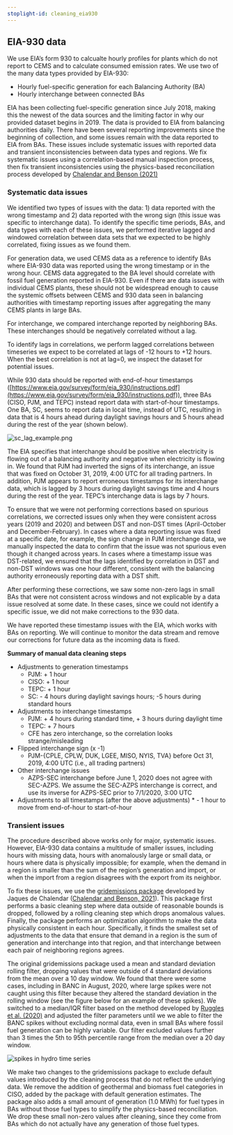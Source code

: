 ```yaml
---
stoplight-id: cleaning_eia930
---
```


## EIA-930 data

We use EIA’s form 930 to calcualte hourly profiles for plants which do not report to CEMS and to calculate consumed emission rates. We use two of the many data types provided by EIA-930:

* Hourly fuel-specific generation for each Balancing Authority (BA)
* Hourly interchange between connected BAs

EIA has been collecting fuel-specific generation since July 2018, making this the newest of the data sources and the limiting factor in why our provided dataset begins in 2019. The data is provided to EIA from balancing authorities daily. There have been several reporting improvements since the beginning of collection, and some issues remain with the data reported to EIA from BAs. These issues include systematic issues with reported data and transient inconsistencies between data types and regions. We fix systematic issues using a correlation-based manual inspection process, then fix transient inconsistencies using the physics-based reconciliation process developed by [Chalendar and Benson (2021)](https://doi.org/10.1016/j.apenergy.2021.117761)

### Systematic data issues

We identified two types of issues with the data: 1) data reported with the wrong timestamp and 2) data reported with the wrong sign (this issue was specific to interchange data). To identify the specific time periods, BAs, and data types with each of these issues, we performed iterative lagged and windowed correlation between data sets that we expected to be highly correlated, fixing issues as we found them.

For generation data, we used CEMS data as a reference to identify BAs where EIA-930 data was reported using the wrong timestamp or in the wrong hour. CEMS data aggregated to the BA level should correlate with fossil fuel generation reported in EIA-930. Even if there are data issues with individual CEMS plants, these should not be widespread enough to cause the systemic offsets between CEMS and 930 data seen in balancing authorities with timestamp reporting issues after aggregating the many CEMS plants in large BAs.

For interchange, we compared interchange reported by neighboring BAs. These interchanges should be negatively correlated without a lag.

To identify lags in correlations, we perform lagged correlations between timeseries we expect to be correlated at lags of -12 hours to +12 hours. When the best correlation is not at lag=0, we inspect the dataset for potential issues.

While 930 data should be reported with end-of-hour timestamps ([https://www.eia.gov/survey/form/eia_930/instructions.pdf](https://www.eia.gov/survey/form/eia_930/instructions.pdf)), three BAs (CISO, PJM, and TEPC) instead report data with start-of-hour timestamps. One BA, SC, seems to report data in local time, instead of UTC, resulting in data that is 4 hours ahead during daylight savings hours and 5 hours ahead during the rest of the year (shown below).

![sc_lag_example.png](https://stoplight.io/api/v1/projects/cHJqOjE1MzAxNA/images/hai1utOhmF0)


The EIA specifies that interchange should be positive when electricity is flowing out of a balancing authority and negative when electricity is flowing in. We found that PJM had inverted the signs of its interchange, an issue that was fixed on October 31, 2019, 4:00 UTC for all trading partners. In addition, PJM appears to report erroneous timestamps for its interchange data, which is lagged by 3 hours during daylight savings time and 4 hours during the rest of the year. TEPC’s interchange data is lags by 7 hours.

To ensure that we were not performing corrections based on spurious correlations, we corrected issues only when they were consistent across years (2019 and 2020) and between DST and non-DST times (April-October and December-February). In cases where a data reporting issue was fixed at a specific date, for example, the sign change in PJM interchange data, we manually inspected the data to confirm that the issue was not spurious even though it changed across years. In cases where a timestamp issue was DST-related, we ensured that the lags identified by correlation in DST and non-DST windows was one hour different, consistent with the balancing authority erroneously reporting data with a DST shift.

After performing these corrections, we saw some non-zero lags in small BAs that were not consistent across windows and not explicable by a data issue resolved at some date. In these cases, since we could not identify a specific issue, we did not make corrections to the 930 data.

We have reported these timestamp issues with the EIA, which works with BAs on reporting. We will continue to monitor the data stream and remove our corrections for future data as the incoming data is fixed.

**Summary of manual data cleaning steps** 

* Adjustments to generation timestamps
    * PJM: + 1 hour
    * CISO: + 1 hour
    * TEPC: + 1 hour
    * SC: - 4 hours during daylight savings hours; -5 hours during standard hours
* Adjustments to interchange timestamps
    * PJM: + 4 hours during standard time, + 3 hours during daylight time
    * TEPC: + 7 hours
    * CFE has zero interchange, so the correlation looks strange/misleading
* Flipped interchange sign (x -1)
    * PJM-{CPLE, CPLW, DUK, LGEE, MISO, NYIS, TVA} before Oct 31, 2019, 4:00 UTC (i.e., all trading partners)
* Other interchange issues
    * AZPS-SEC interchange before June 1, 2020 does not agree with SEC-AZPS. We assume the SEC-AZPS interchange is correct, and use its inverse for AZPS-SEC prior to 7/1/2020, 3:00 UTC
* Adjustments to all timestamps (after the above adjustments)
        * - 1 hour to move from end-of-hour to start-of-hour

### Transient issues

The procedure described above works only for major, systematic issues. However, EIA-930 data contains a multitude of smaller issues, including hours with missing data, hours with anomalously large or small data, or hours where data is physically impossible; for example, when the demand in a region is smaller than the sum of the region’s generation and import, or when the import from a region disagrees with the export from its neighbor.

To fix these issues, we use the [gridemissions package](https://github.com/jdechalendar/gridemissions) developed by Jaques de Chalendar ([Chalendar and Benson, 2021](https://doi.org/10.1016/j.apenergy.2021.117761)). This package first performs a basic cleaning step where data outside of reasonable bounds is dropped, followed by a rolling cleaning step which drops anomalous values. Finally, the package performs an optimization algorithm to make the data physically consistent in each hour. Specifically, it finds the smallest set of adjustments to the data that ensure that demand in a region is the sum of generation and interchange into that region, and that interchange between each pair of neighboring regions agrees.

The original gridemissions package used a mean and standard deviation rolling filter, dropping values that were outside of 4 standard deviations from the mean over a 10 day window. We found that there were some cases, including in BANC in August, 2020, where large spikes were not caught using this filter because they altered the standard deviation in the rolling window (see the figure below for an example of these spikes). We switched to a median/IQR filter based on the method developed by [Ruggles et al. (2020)](https://doi.org/10.1038/s41597-020-0483-x) and adjusted the filter parameters until we we able to filter the BANC spikes without excluding normal data, even in small BAs where fossil fuel generation can be highly variable. Our filter excluded values further than 3 times the 5th to 95th percentile range from the median over a 20 day window.

![spikes in hydro time series](https://stoplight.io/api/v1/projects/cHJqOjE1MzAxNA/images/84uL15gr69I)


We make two changes to the gridemissions package to exclude default values introduced by the cleaning process that do not reflect the underlying data. We remove the addition of geothermal and biomass fuel categories in CISO, added by the package with default generation estimates. The package also adds a small amount of generation (1.0 MWh) for fuel types in BAs without those fuel types to simplify the physics-based reconciliation. We drop these small non-zero values after cleaning, since they come from BAs which do not actually have any generation of those fuel types.

